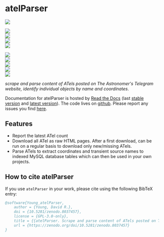 # atelParser

[![](https://zenodo.org/badge/DOI/10.5281/zenodo.8037457.svg)](https://zenodo.org/doi/10.5281/zenodo.8037457) 


<!-- INFO BADGES -->  

[![](https://img.shields.io/pypi/pyversions/atelParser)](https://pypi.org/project/atelParser/)  
[![](https://img.shields.io/pypi/v/atelParser)](https://pypi.org/project/atelParser/)  
[![](https://img.shields.io/github/license/thespacedoctor/atelParser)](https://github.com/thespacedoctor/atelParser)  
[![](https://img.shields.io/pypi/dm/atelParser)](https://pypi.org/project/atelParser/)  

<!-- STATUS BADGES -->  

[![](http://157.245.42.153:8080/buildStatus/icon?job=atelParser%2Fmaster&subject=build%20master)](http://157.245.42.153:8080/blue/organizations/jenkins/atelParser/activity?branch=master)  
[![](http://157.245.42.153:8080/buildStatus/icon?job=atelParser%2Fdevelop&subject=build%20dev)](http://157.245.42.153:8080/blue/organizations/jenkins/atelParser/activity?branch=develop)  
[![](https://cdn.jsdelivr.net/gh/thespacedoctor/atelParser@master/coverage.svg)](https://raw.githack.com/thespacedoctor/atelParser/master/htmlcov/index.html)  
[![](https://readthedocs.org/projects/atelparser/badge/?version=master)](https://atelparser.readthedocs.io/en/master/)  
[![](https://img.shields.io/github/issues/thespacedoctor/atelParser/type:%20bug?label=bug%20issues)](https://github.com/thespacedoctor/atelParser/issues?q=is%3Aissue+is%3Aopen+label%3A%22type%3A+bug%22+)  

*scrape and parse content of ATels posted on The Astronomer's Telegram website, identify individual objects by name and coordinates*.

Documentation for atelParser is hosted by [Read the Docs](https://atelparser.readthedocs.io/en/master/) (last
[stable version](https://atelparser.readthedocs.io/en/development/) and [latest version](https://atelparser.readthedocs.io/en/master/)). The code lives on [github](https://github.com/thespacedoctor/atelParser). Please report any issues you find [here](https://github.com/thespacedoctor/atelParser/issues).

## Features

* Report the latest ATel count
* Download all ATel as raw HTML pages. After a first download, can be run on a regular basis to download only new/missing ATels.
* Parse ATels to extract coordinates and transient source names to indexed MySQL database tables which can then be used in your own projects.


## How to cite atelParser

If you use `atelParser` in your work, please cite using the following BibTeX entry: 

```bibtex
@software{Young_atelParser,
    author = {Young, David R.},
    doi = {10.5281/zenodo.8037457},
    license = {GPL-3.0-only},
    title = {{atelParser. Scrape and parse content of ATels posted on The Astronomer's Telegram website}},
    url = {https://zenodo.org/doi/10.5281/zenodo.8037457}
}
```

